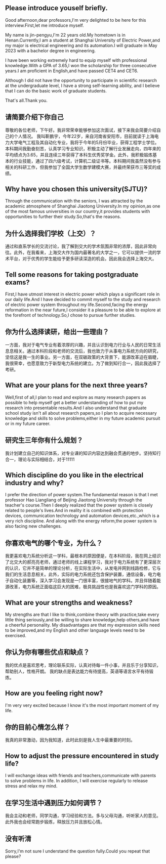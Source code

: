 ## Please introduce youself briefly.
Good afternoon,dear professors,I'm very delighted to be here for this interview.First,let me introduce myself.

My name is jin-pengyu,I'm 22 years old.My hometown is in Henan.Currently,I am a student at Shanghai University of Electric Power,and my major is electrical engineering and its automation.I will graduate in May 2023 with a bachelor degree in engineering.

I have been working extremely hard to equip myself with professional knowledge.With a GPA of 3.65,I won the scholarship for three consecutive years.I am proficient in English,and have passed CET4 and CET6.

Although I did not have the opportunity to participate in scientific research at the undergraduate level, I have a strong self-learning ability, and I believe that I can do the basic work of graduate students.

That's all.Thank you.

## 请简要介绍下你自己
尊敬的各位老师，下午好。我非常荣幸能够参加这次面试，接下来我会简要介绍自己的个人情况。
我叫靳鹏宇，今年22岁，来自河南省安阳市，目前就读于上海电力大学电气工程及其自动化专业，我将于今年的5月份毕业，获得工程学士学位。
本科期间我勤奋刻苦，认真学习专业知识，积极主动了解行业发展走向，四年来的平均绩点为3.65，并且连续三年获得了本科生优秀奖学金。此外，我积极锻炼基本的行业技能，通过了四六级考试，计算机二级证书等。本科期间我虽然没有参与相关的科研工作，但我参加了全国大学生数学建模大赛，并最终荣获市三等奖的成绩。

## Why have you chosen this university(SJTU)?
Through the communication with the seniors, I was attracted by the academic atmosphere of Shanghai Jiaotong University.In my opinion,as one of the most famous universities in our country,it provides students with opportunities to further their study.So,that's the reasons.

## 为什么选择我们学校（上交）？
通过和直系学长的交流讨论，我了解到交大的学术氛围非常的浓厚，因此非常向往。此外，在我看来，上海交大作为国内最著名的大学之一，它可以提供一流的学术平台，对于优秀的学生能给予更多研读深造的机会。因此我会选择上海交大。

## Tell some reasons for taking postgraduate exams?
First,I have utmost interest in electric power which plays a significant role in our daily life.And I have decided to commit myself to the study and research of electric power system throughout my life.Second,facing the energy reformation in the near future,I consider it a pleasure to be able to explore at the forefront of technology.So,I chose to pursue further studies.

## 你为什么选择读研，给出一些理由？
一方面，我对于电气专业有着浓厚的兴趣，并且认识到电力行业与人民的日常生活息息相关。通过本科阶段和老师的交流后，我也致力于从事电力系统方向的研究，坚信这是我一生的事业。另一方面，在双碳政策的大背景下，能源改革迫在眉睫，我很荣幸，也愿意致力于新型电力系统的建立。为了做到知行合一，因此我选择了考研。

## What are your plans for the next three years?
Well,first of all,I plan to read and explore as many research papers as possible to help myself get a better understanding of how to put my research into presentable results.And I also understand that graduate school study isn't all about research papers,so I plan to acquire necessary knowledge and skills to solve problems,either in my future academic pursuit or in my future career.

## 研究生三年你有什么规划？
我计划建立自己的知识体系，对专业课的知识内容达到融会贯通的地步。坚持知行合一，理论与实际相结合，对于11111

## Which discipline do you like in the electrical industry and why?
I prefer the direction of power system.The fundamental reason is that I met professor Hao Liangliang of Beijing Jiaotong University through the teacher's course.Then I deeply realized that the power system is closely related to people's lives.And in reality it is combined with protection devices, communication technology and automation devices,etc.,which is a very rich discipline. And along with the energy reform,the power system is also facing new challenges.

## 你喜欢电气的哪个专业，为什么？
我更喜欢电力系统分析这一学科，最根本的原因便是，在本科阶段，我在网上结识了北交大的郝亮亮老师，通过老师的线上课程学习，我对于电力系统有了更深层次的认识，它并不是简单的理论分析，在实际生活中，从发电并网到线路检修，它与我们的生活息息相关。此外，实际的电力系统还包含保护装置，通信设备，电力电子自动化装置等，深入学习会发现是一门很丰富，很接地气的学科。并且伴随着能源改革，电力系统正面临这巨大的困难，极具挑战性也是我喜欢这门学科的原因。

## What are your strengths and weakness?
My strengths are that I like to think,combine theory with practice,take every little thing seriously,and be willing to share knowledge,help others,and have a cheerful personality.
My disadvantages are that my expression skills need to be improved,and my English and other language levels need to be exercised.

## 你认为你有哪些优点和缺点？
我的优点是喜欢思考，理论联系实际，认真对待每一件小事，并且乐于分享知识，帮助别人，性格开朗。
我的缺点是表达能力有待提高，英语等语言水平有待锻炼。

## How are you feeling right now?
I'm very very excited because I know it's the most important moment of my life.

## 你的目前心情怎么样？
我真的非常激动，因为我知道，此时此刻是我人生中最重要的时刻。

## How to adjust the pressure encountered in study life?
I will exchange ideas with friends and teachers,communicate with parents to solve problems in life. In addition, I will exercise regularly to release stress and relax my mind.

## 在学习生活中遇到压力如何调节？
我会主动和老师，同学沟通，学习经验和方法。多与父母沟通，听听家人的意见。此外我也会经常跑步锻炼，释放压力并且放松心情。

## 没有听清
Sorry,I'm not sure I understand the question fully.Could you repeat that please?





